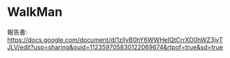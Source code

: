 # WalkMan
報告書: https://docs.google.com/document/d/1zllyB0hY6WWHeIQtCrrXO0hWZ3jyTJLV/edit?usp=sharing&ouid=112359705830122069674&rtpof=true&sd=true
